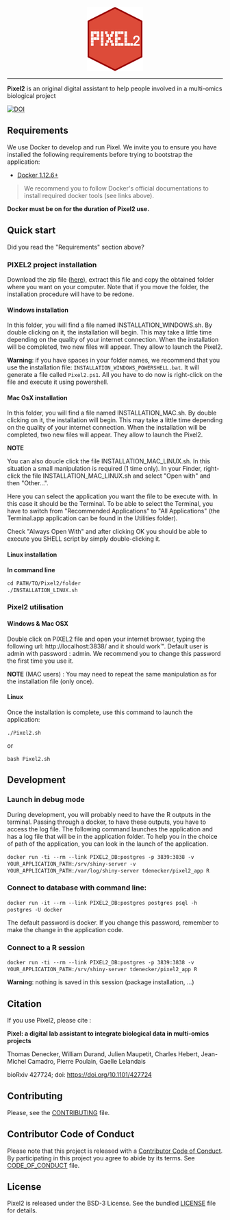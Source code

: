 <p align="center"><img src="www/Images/logo.png" alt="logo" height="150px"></p>

------

**Pixel2** is an original digital assistant to help people involved in a multi-omics biological project

[![DOI](https://zenodo.org/badge/DOI/10.5281/zenodo.4028741.svg)](https://doi.org/10.5281/zenodo.4028741)

## Requirements

We use Docker to develop and run Pixel. We invite you to ensure you have
installed the following requirements before trying to bootstrap the application:

* [Docker 1.12.6+](https://docs.docker.com/engine/installation/)

> We recommend you to follow Docker's official documentations to install
required docker tools (see links above).


**Docker must be on for the duration of Pixel2 use.**

## Quick start

Did you read the "Requirements" section above?

### PIXEL2 project installation

Download the zip file ([here](https://github.com/thomasdenecker/Pixel2/archive/master.zip)), extract this file and copy the obtained folder where you want on your computer. Note that if you move the folder, the installation procedure will have to be redone.

#### Windows installation

In this folder, you will find a file named INSTALLATION_WINDOWS.sh. By double clicking on it, the installation will begin. This may take a little time depending on the quality of your internet connection. When the installation will be completed, two new files will appear. They allow to launch the Pixel2.


**Warning**: if you have spaces in your folder names, we recommend that you use the installation file: `INSTALLATION_WINDOWS_POWERSHELL.bat`. It will generate a file called `Pixel2.ps1`. All you have to do now is right-click on the file and execute it using powershell.

#### Mac OsX installation

In this folder, you will find a file named INSTALLATION_MAC.sh. By double clicking on it, the installation will begin. This may take a little time depending on the quality of your internet connection. When the installation will be completed, two new files will appear. They allow to launch the Pixel2.

**NOTE**

You can also doucle click the file INSTALLATION_MAC_LINUX.sh. In this situation a small manipulation is required (1 time only).
In your Finder, right-click the file INSTALLATION_MAC_LINUX.sh and select "Open with" and then "Other...".

Here you can select the application you want the file to be execute with. In this case it should be the Terminal. To be able to select the Terminal, you have to switch from "Recommended Applications" to "All Applications"  (the Terminal.app application can be found in the Utilities folder).

Check "Always Open With" and after clicking OK you should be able to execute you SHELL script by simply double-clicking it.

#### Linux installation

**In command line**
```
cd PATH/TO/Pixel2/folder
./INSTALLATION_LINUX.sh
```

### Pixel2 utilisation
#### Windows & Mac OSX
Double click on PIXEL2 file and open your internet browser, typing the following url: http://localhost:3838/ and it should work™. Default user is admin with password : admin. We recommend you to change this password the first time you use it.

**NOTE** (MAC users) : You may need to repeat the same manipulation as for the installation file (only once).

#### Linux

Once the installation is complete, use this command to launch the application:
```
./Pixel2.sh
```
or
```
bash Pixel2.sh
```

## Development

### Launch in debug mode

During development, you will probably need to have the R outputs in the terminal. Passing through a docker, to have these outputs, you have to access the log file. The following command launches the application and has a log file that will be in the application folder. To help you in the choice of path of the application, you can look in the launch of the application.

```
docker run -ti --rm --link PIXEL2_DB:postgres -p 3839:3838 -v YOUR_APPLICATION_PATH:/srv/shiny-server -v YOUR_APPLICATION_PATH:/var/log/shiny-server tdenecker/pixel2_app R
```

### Connect to database with command line:  
```
docker run -it --rm --link PIXEL2_DB:postgres postgres psql -h postgres -U docker
```
The default password is docker. If you change this password, remember to make the change in the application code.

### Connect to a R session

```
docker run -ti --rm --link PIXEL2_DB:postgres -p 3839:3838 -v YOUR_APPLICATION_PATH:/srv/shiny-server tdenecker/pixel2_app R
```

**Warning**: nothing is saved in this session (package installation, ...)

## Citation
If you use Pixel2, please cite :

**Pixel: a digital lab assistant to integrate biological data in multi-omics projects**

Thomas Denecker, William Durand, Julien Maupetit, Charles Hebert, Jean-Michel Camadro, Pierre Poulain, Gaelle Lelandais

bioRxiv 427724; doi: https://doi.org/10.1101/427724

## Contributing

Please, see the [CONTRIBUTING](CONTRIBUTING.md) file.

## Contributor Code of Conduct

Please note that this project is released with a [Contributor Code of
Conduct](http://contributor-covenant.org/). By participating in this project you
agree to abide by its terms. See [CODE_OF_CONDUCT](CODE_OF_CONDUCT.md) file.

## License

Pixel2 is released under the BSD-3 License. See the bundled [LICENSE](LICENSE)
file for details.
